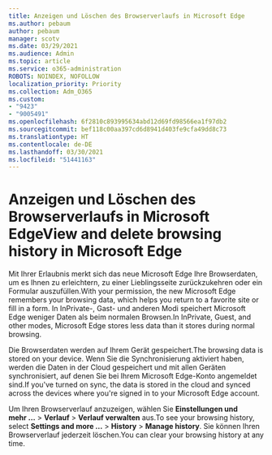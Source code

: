 ```yaml
---
title: Anzeigen und Löschen des Browserverlaufs in Microsoft Edge
ms.author: pebaum
author: pebaum
manager: scotv
ms.date: 03/29/2021
ms.audience: Admin
ms.topic: article
ms.service: o365-administration
ROBOTS: NOINDEX, NOFOLLOW
localization_priority: Priority
ms.collection: Adm_O365
ms.custom:
- "9423"
- "9005491"
ms.openlocfilehash: 6f2810c893995634abd12d69fd98566ea1f97db2
ms.sourcegitcommit: bef118c00aa397cd6d8941d403fe9cfa49dd8c73
ms.translationtype: HT
ms.contentlocale: de-DE
ms.lasthandoff: 03/30/2021
ms.locfileid: "51441163"
---
```

# <a name="view-and-delete-browsing-history-in-microsoft-edge"></a><span data-ttu-id="75260-102">Anzeigen und Löschen des Browserverlaufs in Microsoft Edge</span><span class="sxs-lookup"><span data-stu-id="75260-102">View and delete browsing history in Microsoft Edge</span></span>

<span data-ttu-id="75260-103">Mit Ihrer Erlaubnis merkt sich das neue Microsoft Edge Ihre Browserdaten, um es Ihnen zu erleichtern, zu einer Lieblingsseite zurückzukehren oder ein Formular auszufüllen.</span><span class="sxs-lookup"><span data-stu-id="75260-103">With your permission, the new Microsoft Edge remembers your browsing data, which helps you return to a favorite site or fill in a form.</span></span> <span data-ttu-id="75260-104">In InPrivate-, Gast- und anderen Modi speichert Microsoft Edge weniger Daten als beim normalen Browsen.</span><span class="sxs-lookup"><span data-stu-id="75260-104">In InPrivate, Guest, and other modes, Microsoft Edge stores less data than it stores during normal browsing.</span></span>

<span data-ttu-id="75260-105">Die Browserdaten werden auf Ihrem Gerät gespeichert.</span><span class="sxs-lookup"><span data-stu-id="75260-105">The browsing data is stored on your device.</span></span> <span data-ttu-id="75260-106">Wenn Sie die Synchronisierung aktiviert haben, werden die Daten in der Cloud gespeichert und mit allen Geräten synchronisiert, auf denen Sie bei Ihrem Microsoft Edge-Konto angemeldet sind.</span><span class="sxs-lookup"><span data-stu-id="75260-106">If you've turned on sync, the data is stored in the cloud and synced across the devices where you're signed in to your Microsoft Edge account.</span></span>

<span data-ttu-id="75260-107">Um Ihren Browserverlauf anzuzeigen, wählen Sie **Einstellungen und mehr ...**  > **Verlauf** > **Verlauf verwalten** aus.</span><span class="sxs-lookup"><span data-stu-id="75260-107">To see your browsing history, select **Settings and more ...**  > **History** > **Manage history**.</span></span> <span data-ttu-id="75260-108">Sie können Ihren Browserverlauf jederzeit löschen.</span><span class="sxs-lookup"><span data-stu-id="75260-108">You can clear your browsing history at any time.</span></span>